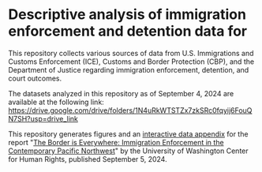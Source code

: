 # Descriptive analysis of immigration enforcement and detention data for

This repository collects various sources of data from U.S. Immigrations and Customs Enforcement (ICE), Customs and Border Protection (CBP), and the Department of Justice regarding immigration enforcement, detention, and court outcomes.

The datasets analyzed in this repository as of September 4, 2024 are available at the following link: https://drive.google.com/drive/folders/1N4uRkWTSTZx7zkSRc0fqyij6FouQN7SH?usp=drive_link

This repository generates figures and an [interactive data appendix](https://uwchr.github.io/describe-sea/border-everywhere.html) for the report "[The Border is Everywhere: Immigration Enforcement in the Contemporary Pacific Northwest](https://jsis.washington.edu/humanrights/2024/09/05/the-border-is-everywhere-immigration-enforcement-in-the-contemporary-pacific-northwest/)" by the University of Washington Center for Human Rights, published September 5, 2024.
